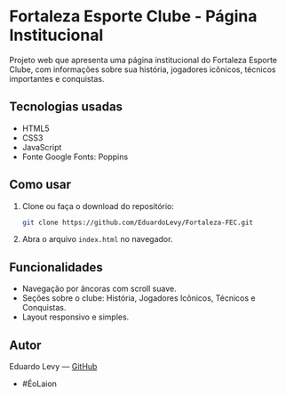 # Fortaleza Esporte Clube - Página Institucional

 Projeto web que apresenta uma página institucional do Fortaleza Esporte Clube, com informações sobre sua história, jogadores icônicos, técnicos importantes e conquistas.

 ## Tecnologias usadas

 - HTML5
 - CSS3 
 - JavaScript
 - Fonte Google Fonts: Poppins

 ## Como usar

 1. Clone ou faça o download do repositório:
    ```bash
    git clone https://github.com/EduardoLevy/Fortaleza-FEC.git
    ```
 2. Abra o arquivo `index.html` no navegador.

 ## Funcionalidades

 - Navegação por âncoras com scroll suave.
 - Seções sobre o clube: História, Jogadores Icônicos, Técnicos e Conquistas.
 - Layout responsivo e simples.

 ## Autor

 Eduardo Levy — [GitHub](https://github.com/EduardoLevy)
  - #ÉoLaion
